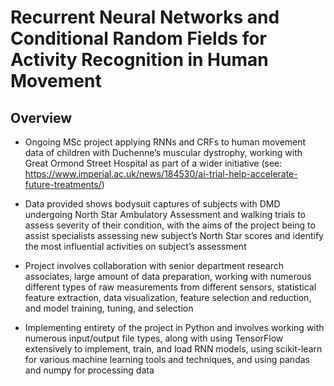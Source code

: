 # Recurrent Neural Networks and Conditional Random Fields for Activity Recognition in Human Movement
## Overview
* Ongoing MSc project applying RNNs and CRFs to human movement data of children with Duchenne’s
muscular dystrophy, working with Great Ormond Street Hospital as part of a wider initiative (see:
https://www.imperial.ac.uk/news/184530/ai-trial-help-accelerate-future-treatments/)

* Data provided shows bodysuit captures of subjects with DMD undergoing North Star Ambulatory Assessment
and walking trials to assess severity of their condition, with the aims of the project being to assist specialists
assessing new subject’s North Star scores and identify the most influential activities on subject’s assessment

* Project involves collaboration with senior department research associates, large amount of data preparation,
working with numerous different types of raw measurements from different sensors, statistical feature
extraction, data visualization, feature selection and reduction, and model training, tuning, and selection

* Implementing entirety of the project in Python and involves working with numerous input/output file types,
along with using TensorFlow extensively to implement, train, and load RNN models, using scikit-learn for
various machine learning tools and techniques, and using pandas and numpy for processing data
